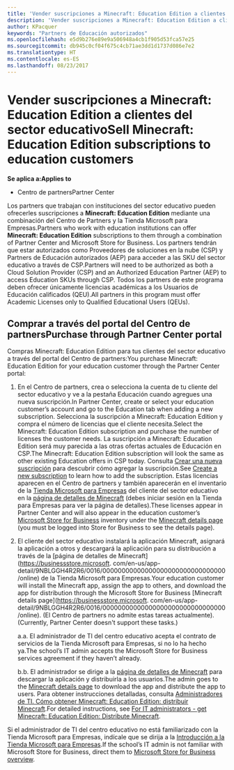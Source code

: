 ```yaml
---
title: 'Vender suscripciones a Minecraft: Education Edition a clientes del sector educativo'
description: 'Vender suscripciones a Minecraft: Education Edition a clientes del sector educativo'
author: KPacquer
keywords: "Partners de Educación autorizados"
ms.openlocfilehash: e5d9b276e89e9a506948a4cb1f905d53fca57e25
ms.sourcegitcommit: db945c0cf04f675c4cb71ae3dd1d1737d086e7e2
ms.translationtype: HT
ms.contentlocale: es-ES
ms.lasthandoff: 08/23/2017
---
```

# <a name="sell-minecraft-education-edition-subscriptions-to-education-customers"></a><span data-ttu-id="9e9ed-104">Vender suscripciones a Minecraft: Education Edition a clientes del sector educativo</span><span class="sxs-lookup"><span data-stu-id="9e9ed-104">Sell Minecraft: Education Edition subscriptions to education customers</span></span>

**<span data-ttu-id="9e9ed-105">Se aplica a:</span><span class="sxs-lookup"><span data-stu-id="9e9ed-105">Applies to</span></span>**

-  <span data-ttu-id="9e9ed-106">Centro de partners</span><span class="sxs-lookup"><span data-stu-id="9e9ed-106">Partner Center</span></span>

<span data-ttu-id="9e9ed-107">Los partners que trabajan con instituciones del sector educativo pueden ofrecerles suscripciones a **Minecraft: Education Edition** mediante una combinación del Centro de Partners y la Tienda Microsoft para Empresas.</span><span class="sxs-lookup"><span data-stu-id="9e9ed-107">Partners who work with education institutions can offer **Minecraft: Education Edition** subscriptions to them through a combination of Partner Center and Microsoft Store for Business.</span></span>  <span data-ttu-id="9e9ed-108">Los partners tendrán que estar autorizados como Proveedores de soluciones en la nube (CSP) y Partners de Educación autorizados (AEP) para acceder a las SKU del sector educativo a través de CSP.</span><span class="sxs-lookup"><span data-stu-id="9e9ed-108">Partners will need to be authorized as both a Cloud Solution Provider (CSP) and an Authorized Education Partner (AEP) to access Education SKUs through CSP.</span></span>  <span data-ttu-id="9e9ed-109">Todos los partners de este programa deben ofrecer únicamente licencias académicas a los Usuarios de Educación calificados (QEU).</span><span class="sxs-lookup"><span data-stu-id="9e9ed-109">All partners in this program must offer Academic Licenses only to Qualified Educational Users (QEUs).</span></span> 

## <a name="purchase-through-partner-center-portal"></a><span data-ttu-id="9e9ed-110">Comprar a través del portal del Centro de partners</span><span class="sxs-lookup"><span data-stu-id="9e9ed-110">Purchase through Partner Center portal</span></span> 
<span data-ttu-id="9e9ed-111">Compras Minecraft: Education Edition para tus clientes del sector educativo a través del portal del Centro de partners:</span><span class="sxs-lookup"><span data-stu-id="9e9ed-111">You purchase Minecraft: Education Edition for your education customer through the Partner Center portal:</span></span> 

  1.  <span data-ttu-id="9e9ed-112">En el Centro de partners, crea o selecciona la cuenta de tu cliente del sector educativo y ve a la pestaña Educación cuando agregues una nueva suscripción.</span><span class="sxs-lookup"><span data-stu-id="9e9ed-112">In Partner Center, create or select your education customer’s account and go to the Education tab when adding a new subscription.</span></span>  <span data-ttu-id="9e9ed-113">Selecciona la suscripción a Minecraft: Education Edition y compra el número de licencias que el cliente necesita.</span><span class="sxs-lookup"><span data-stu-id="9e9ed-113">Select the Minecraft: Education Edition subscription and purchase the number of licenses the customer needs.</span></span> <span data-ttu-id="9e9ed-114">La suscripción a Minecraft: Education Edition será muy parecida a las otras ofertas actuales de Educación en CSP.</span><span class="sxs-lookup"><span data-stu-id="9e9ed-114">The Minecraft: Education Edition subscription will look the same as other existing Education offers in CSP today.</span></span> <span data-ttu-id="9e9ed-115">Consulta [Crear una nueva suscripción](create-a-new-subscription.md) para descubrir cómo agregar la suscripción.</span><span class="sxs-lookup"><span data-stu-id="9e9ed-115">See [Create a new subscription](create-a-new-subscription.md) to learn how to add the subscription.</span></span> <span data-ttu-id="9e9ed-116">Estas licencias aparecen en el Centro de partners y también aparecerán en el inventario de la [Tienda Microsoft para Empresas](https://www.microsoft.com/business-store) del cliente del sector educativo en la [página de detalles de Minecraft](https://businessstore.microsoft.com/en-us/app-detail/9NBLGGH4R2R6/0016/00000000000000000000000000000000/online) (debes iniciar sesión en la Tienda para Empresas para ver la página de detalles).</span><span class="sxs-lookup"><span data-stu-id="9e9ed-116">These licenses appear in Partner Center and will also appear in the education customer’s [Microsoft Store for Business](https://www.microsoft.com/business-store) inventory under the [Minecraft details page](https://businessstore.microsoft.com/en-us/app-detail/9NBLGGH4R2R6/0016/00000000000000000000000000000000/online) (you must be logged into Store for Business to see the details page).</span></span> 

  2.  <span data-ttu-id="9e9ed-117">El cliente del sector educativo instalará la aplicación Minecraft, asignará la aplicación a otros y descargará la aplicación para su distribución a través de la [página de detalles de Minecraft](https://businessstore.microsoft. com/en-us/app-detail/9NBLGGH4R2R6/0016/00000000000000000000000000000000/online) de la Tienda Microsoft para Empresas.</span><span class="sxs-lookup"><span data-stu-id="9e9ed-117">Your education customer will install the Minecraft app, assign the app to others, and download the app for distribution through the Microsoft Store for Business [Minecraft details page](https://businessstore.microsoft. com/en-us/app-detail/9NBLGGH4R2R6/0016/00000000000000000000000000000000/online).</span></span> <span data-ttu-id="9e9ed-118">(El Centro de partners no admite estas tareas actualmente).</span><span class="sxs-lookup"><span data-stu-id="9e9ed-118">(Currently, Partner Center doesn't support these tasks.)</span></span>

      <span data-ttu-id="9e9ed-119">a.</span><span class="sxs-lookup"><span data-stu-id="9e9ed-119">a.</span></span> <span data-ttu-id="9e9ed-120">El administrador de TI del centro educativo acepta el contrato de servicios de la Tienda Microsoft para Empresas, si no lo ha hecho ya.</span><span class="sxs-lookup"><span data-stu-id="9e9ed-120">The school’s IT admin accepts the Microsoft Store for Business services agreement if they haven’t already.</span></span> 

      <span data-ttu-id="9e9ed-121">b.</span><span class="sxs-lookup"><span data-stu-id="9e9ed-121">b.</span></span> <span data-ttu-id="9e9ed-122">El administrador se dirige a la [página de detalles de Minecraft](https://businessstore.microsoft.com/en-us/app-detail/9NBLGGH4R2R6/0016/00000000000000000000000000000000/online) para descargar la aplicación y distribuirla a los usuarios.</span><span class="sxs-lookup"><span data-stu-id="9e9ed-122">The admin goes to the [Minecraft details page](https://businessstore.microsoft.com/en-us/app-detail/9NBLGGH4R2R6/0016/00000000000000000000000000000000/online) to download the app and distribute the app to users.</span></span> <span data-ttu-id="9e9ed-123">Para obtener instrucciones detalladas, consulta [Administradores de TI. Cómo obtener Minecraft: Education Edition: distribuir Minecraft](https://docs.microsoft.com/education/windows/school-get-minecraft#distribute-minecraft).</span><span class="sxs-lookup"><span data-stu-id="9e9ed-123">For detailed instructions, see [For IT administrators - get Minecraft: Education Edition: Distribute Minecraft](https://docs.microsoft.com/education/windows/school-get-minecraft#distribute-minecraft).</span></span>
    
  <span data-ttu-id="9e9ed-124">Si el administrador de TI del centro educativo no está familiarizado con la Tienda Microsoft para Empresas, indícale que se dirija a la [Introducción a la Tienda Microsoft para Empresas](https://docs.microsoft.com/microsoft-store/windows-store-for-business-overview).</span><span class="sxs-lookup"><span data-stu-id="9e9ed-124">If the school’s IT admin is not familiar with Microsoft Store for Business, direct them to [Microsoft Store for Business overview](https://docs.microsoft.com/microsoft-store/windows-store-for-business-overview).</span></span> 

<!-- ## Purchase through Partner Center API 

To help your education customers buy and deploy Minecraft: Education Edition through the Partner Center API:
  
  1.  See [Create an order](https://msdn.microsoft.com/library/partnercenter/mt634667.aspx(d=robot)) to learn how to use the Partner Center API to buy the desired number of licenses of Minecraft: Education Edition subscription.  Be sure to use the following Offer ID:  
     
      "OfferId": "EE10CBD2-7A12-45DE-BE11-0C2C7C6EEEB1"
     
      See [Get a list of subscriptions by ID](https://msdn.microsoft.com/library/partnercenter/mt683489.aspx) to learn how to see these licenses.  Note that these will also appear in the education customer’s [Microsoft Store for Business](https://www.microsoft.com/business-store) inventory under the [Minecraft details page](https://businessstore.microsoft.com/en-us/app-detail/9NBLGGH4R2R6/0016/00000000000000000000000000000000/online) (you must be logged into Store for Business to see this page).    

  2. Direct your education customer to distribute Minecraft through the Microsoft Store for Business [Minecraft details page](https://businessstore.microsoft.com/en-us/app-detail/9NBLGGH4R2R6/0016/00000000000000000000000000000000/online). Through Microsoft Store for Business, they can install the app, assign the app to others, and download the app to distribute. (Currently, Partner Center doesn't support these tasks.) 

     a. The school’s IT admin accepts the Microsoft Store for Business services agreement if they haven’t already.
    
     b. The admin goes to the Minecraft details page to download the app and distribute the app to users. For detailed instructions, see [For IT administrators - get Minecraft: Education Edition: Distribute Minecraft](https://docs.microsoft.com/education/windows/school-get-minecraft#distribute-minecraft). 

  If the school’s IT admin is not familiar with Microsoft Store for Business, direct them to [Microsoft Store for Business overview](https://docs.microsoft.com/microsoft-store/windows-store-for-business-overview). 

-->